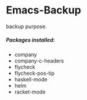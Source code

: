 Emacs-Backup
============

backup purpose.

##### Packages installed:

- company
- company-c-headers
- flycheck
- flycheck-pos-tip
- haskell-mode
- helm
- racket-mode
